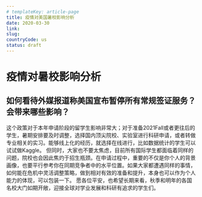 ```yaml
---
# templateKey: article-page 
title: 疫情对美国暑校影响分析
date: 2020-03-30
link: 
slug:
countryCode: us
status: draft
---
```


# 疫情对暑校影响分析

## 如何看待外媒报道称美国宣布暂停所有常规签证服务？会带来哪些影响？
这个政策对于本年申请阶段的留学生影响非常大；对于准备2021Fall或者更往后的学生，暑期安排要及时调整，选择国内顶尖院校、实验室进行科研申请，或者转做专业相关的实习。能够线上化的经历，就选择在线进行，比如数据统计的学生可以试试做Kaggle。
但同时，大家也不要太焦虑，目前所有国际学生都面临着同样的问题，院校也会因此焦灼于招生瓶颈。在申请过程中，重要的不仅是你个人的背景画像，也要平行参考你在同期竞争者中的水平位置。如果大家都遭遇同样的事情，如何能在危机中灵活调整策略，做到相对有效的准备和提升，本身也可以作为个人能力的体现，可以包装一下。
愿各位平安，也希望长期来看，秋季和明年的各国名校大门如期开敞，迎接全球对学业发展和科研有追求的学生们。
